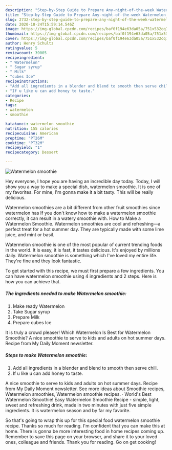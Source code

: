 ```yaml
---
description: "Step-by-Step Guide to Prepare Any-night-of-the-week Watermelon smoothie"
title: "Step-by-Step Guide to Prepare Any-night-of-the-week Watermelon smoothie"
slug: 2732-step-by-step-guide-to-prepare-any-night-of-the-week-watermelon-smoothie
date: 2020-10-24T15:59:14.546Z
image: https://img-global.cpcdn.com/recipes/baf0f194e63da05a/751x532cq70/watermelon-smoothie-recipe-main-photo.jpg
thumbnail: https://img-global.cpcdn.com/recipes/baf0f194e63da05a/751x532cq70/watermelon-smoothie-recipe-main-photo.jpg
cover: https://img-global.cpcdn.com/recipes/baf0f194e63da05a/751x532cq70/watermelon-smoothie-recipe-main-photo.jpg
author: Henry Schultz
ratingvalue: 5
reviewcount: 39005
recipeingredient:
- " Watermelon"
- " Sugar syrup"
- " Milk"
- "cubes Ice"
recipeinstructions:
- "Add all ingredients in a blender and blend to smooth then serve chill."
- "If u like u can add honey to taste."
categories:
- Recipe
tags:
- watermelon
- smoothie

katakunci: watermelon smoothie 
nutrition: 155 calories
recipecuisine: American
preptime: "PT26M"
cooktime: "PT32M"
recipeyield: "1"
recipecategory: Dessert

---
```



![Watermelon smoothie](https://img-global.cpcdn.com/recipes/baf0f194e63da05a/751x532cq70/watermelon-smoothie-recipe-main-photo.jpg)

Hey everyone, I hope you are having an incredible day today. Today, I will show you a way to make a special dish, watermelon smoothie. It is one of my favorites. For mine, I'm gonna make it a bit tasty. This will be really delicious.

Watermelon smoothies are a bit different from other fruit smoothies since watermelon has If you don&#39;t know how to make a watermelon smoothie correctly, it can result in a watery smoothie with. How to Make a Watermelon Smoothie. Watermelon smoothies are cool and refreshing—a perfect treat for a hot summer day. They are typically made with some lime juice, and mint or basil.

Watermelon smoothie is one of the most popular of current trending foods in the world. It is easy, it is fast, it tastes delicious. It's enjoyed by millions daily. Watermelon smoothie is something which I've loved my entire life. They're fine and they look fantastic.


To get started with this recipe, we must first prepare a few ingredients. You can have watermelon smoothie using 4 ingredients and 2 steps. Here is how you can achieve that.

<!--inarticleads1-->

##### The ingredients needed to make Watermelon smoothie:

1. Make ready  Watermelon
1. Take  Sugar syrup
1. Prepare  Milk
1. Prepare cubes Ice


It is truly a crowd pleaser! Which Watermelon Is Best for Watermelon Smoothie? A nice smoothie to serve to kids and adults on hot summer days. Recipe from My Daily Moment newsletter. 

<!--inarticleads2-->

##### Steps to make Watermelon smoothie:

1. Add all ingredients in a blender and blend to smooth then serve chill.
1. If u like u can add honey to taste.


A nice smoothie to serve to kids and adults on hot summer days. Recipe from My Daily Moment newsletter. See more ideas about Smoothie recipes, Watermelon smoothies, Watermelon smoothie recipes. · World&#39;s Best Watermelon Smoothie! Easy Watermelon Smoothie Recipe - simple, light, sweet and refreshing drink, made in two minutes with just five simple ingredients. It is watermelon season and by far my favorite. 

So that's going to wrap this up for this special food watermelon smoothie recipe. Thanks so much for reading. I'm confident that you can make this at home. There is gonna be more interesting food in home recipes coming up. Remember to save this page on your browser, and share it to your loved ones, colleague and friends. Thank you for reading. Go on get cooking!
